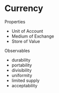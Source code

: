 # Currency

Properties

* Unit of Account
* Medium of Exchange
* Store of Value

Observables

* durability
* portability
* divisibility
* uniformity
* limited supply
* acceptability
